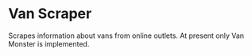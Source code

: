 # Van Scraper

Scrapes information about vans from online outlets. At present only Van Monster is implemented.
